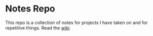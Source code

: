 # Notes Repo
This repo is a collection of notes for projects I have taken on and for repetitive things.
Read the [wiki](https://github.com/wmcooper2/Notes/wiki).
